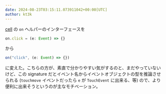 ```yaml
---
date: 2024-08-23T03:15:11.073911042+00:00[UTC]
author: kt3k
---
```

[cell](https://github.com/kt3k/cell) の `on` ヘルパーのインターフェースを

```ts
on.click = (e: Event) => {}
```

から

```ts
on("click", (e: Event) => {})
```

に変えた。こちらの方が、素直で分かりやすい気がするのと、まだやっていないけど、この signature だとイベント名からイベントオブジェクトの型を推論させられる (`touchmove` イベントだったら `e` が `TouchEvent` に出来る、等) ので、より便利に出来そうというのが主なモチベーション。
